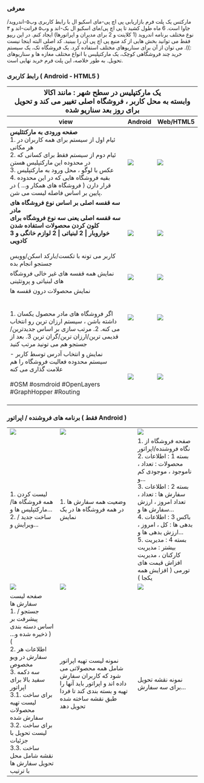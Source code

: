 ### معرفی
مارکتس یک پلت فرم بازاریابی پی اچ پی-مای اسکیو ال با رابط کاربری وب۵-اندروید/جاوا است. 6 ماه طول کشید تا پی اچ پی/مای اسکیو ال بک-اند و وب۵ فرانت-اند و ۳ نوع مختلف برنامه اندروید (1 کلاینت و 2 برای مدیران و اپراتورها) ایجاد کنم. در این ریپو فقط می توانید بخش هایی از کد منبع پی اچ پی آن را ببینید. کد اصلی البته اینجا نیست :)). می توان از آن برای سناریوهای مختلف استفاده کرد. یک فروشگاه تک، یک سیستم خرید چند فروشگاهی کوچک، یک مارکتپلیس با انواع مختلف مغازه ها و سناریوهای تحویل. به طور خلاصه، این پلت فرم خرید نهایی است.

### رابط کاربری ( Android - HTML5 )
<table>
  <thead>
    <tr>
      <th colspan=3>
        <div style='width:100%;font-weight:bold;font-size:19px;text-align:center;'>
          <b>یک مارکتپلیس در سطح شهر : مانند اکالا</b><br />
          وابسته به محل کاربر ، فروشگاه اصلی تغییر می کند و تحویل برای روز بعد سناریو شده
        </div>
      </th>
    </tr>
    <tr>
      <th>view</th>
      <th>Android</th>
      <th>Web/HTML5</th>
    </tr>
  </thead>
  <tbody>
    <tr>
      <td>
        <b>صفحه ورودی به مارکتئلیس</b> <br />
        1. ئیام اول از سیستم برای همه کاربران در هر مکانی <br />
        2. ئیام دوم از سیستم فقط برای کسانی که در محدوده این مارکتپلیس هستن<br />
        3. عکس با لوگو ، محل ورود به مارکتپلیس <br />
        4. بقیه فروشگاه هایی که در این محدوده قرار دارن ( فروشگاه های همکار و... ) در پایین بر اساس فاصله لیست می شن.
      </td>
      <td><img src='https://i.postimg.cc/Y9bGdyvV/im1.jpg' /></td>
      <td><img src='https://i.postimg.cc/YSShhznz/im1-web.jpg' /></td>
    </tr>
    <tr>
      <td>
        <b>سه قفسه اصلی بر اساس نوع فروشگاه های مادر <br />سه قفسه اصلی یعنی سه نوع فروشگاه برای کلون کردن محصولات استفاده شدن<br />3 خواروبار | 2 لبنیاتی | 2 لوازم خانگی و کادویی</b><br /><br />
کاربر می تونه با تکست/بارکد اسکن/وویس جستجو انجام بده      </td>
      <td><img src='https://i.postimg.cc/XYyfrFq0/im3.jpg' /></td>
      <td><img src='https://i.postimg.cc/HsmRwZwH/im3-web.jpg' /></td>
    </tr>
    <tr>
      <td>نمایش همه قفسه های غیر خالی فروشگاه های لبنیاتی و پروتئینی</td>
      <td><img src='https://i.postimg.cc/3RFLw7dq/im4.jpg' /></td>
      <td><img src='https://i.postimg.cc/Y9Hnkjqg/im4-web.jpg' /></td>
    </tr>
    <tr>
      <td>
        نمایش محصولات درون قفسه ها<br /><br /><br />
        1. اگر فروشگاه های مادر محصول یکسان داشته باشن ، سیستم ارزان ترین رو انتخاب می کنه.
        2. مرتب سازی بر اساس جدیدترین/قدیمی ترین/ارزان ترین/گران ترین
        3. بعد از جستجو هم می تونید مرتب کنید
      </td>
      <td><img src='https://i.postimg.cc/vTMZW78B/im5.jpg' /></td>
      <td><img src='https://i.postimg.cc/D0gy5Wmc/im5-web.jpg' /></td>
    </tr>
    <tr>
      <td>
        نمایش و انتخاب آدرس توسط کاربر - سیستم محدوده فعالیت فروشگاه را هم علامت گذاری می کنه<br /><br />
        #OSM #osmdroid #OpenLayers #GraphHopper #Routing <br /><br />
      </td>
      <td><img src='https://i.postimg.cc/bvxJdF8M/im6.jpg' /></td>
      <td><img src='https://i.postimg.cc/qRp7KXv7/im6-web.jpg' /></td>
    </tr>
  </tbody>
</table>

### برنامه های فروشنده / اپراتور ( فقط Android )
<table>
  <tbody>
    <tr>
      <td><img src='https://i.postimg.cc/HWXgm7YZ/ia-1.jpg' /></td>
      <td><img src='https://i.postimg.cc/4NxB5rS6/ia-2.jpg' /></td>
      <td><img src='https://i.postimg.cc/Z5Kt67r2/ia-2.jpg' /></td>
    </tr>
    <tr>
      <td>
        1. لیست کردن همه فروشگاه ها/مارکتپلیس ها و... <br/>
        2. ساخت جدید / ویرایش و...
      </td>
      <td>
        1. وضعیت همه سفارش ها در همه فروشگاه ها در یک نمایش 
      </td>
      <td>
        1. صفحه فروشگاه از نگاه فروشنده/اپراتور <br />
        2. بسته 1 : اطلاعات محصولات : تعداد ، ناموجود ، موجودی کم و... <br />
        3. بسته 2 : اطلاعات سفارش ها : تعداد ، تعداد امروز ، ارزش سفارش ها و...<br />
        4. باکس 3 : اطلاعات بدهی ها : کل ، امروز ، ارزش بدهی ها و... <br />
        5. بسته 4 : مدیریت بیشتر : مدیریت کارکنان ، مدیریت افزاش قیمت های تورمی ( افزایش همه یکجا ) <br />
      </td>
    </tr>
    <tr>
      <td><img src='https://i.postimg.cc/157MYJkL/ia-4.jpg' /></td>
      <td><img src='https://i.postimg.cc/qMGHhVC2/ia-3.jpg' /></td>
      <td><img src='https://i.postimg.cc/qvbfwswR/ia-4.jpg' /></td>
    </tr>
    <tr>
      <td>
        صفحه لیست سفارش ها <br />
        1. جستجو / پیشرفت بر اساس دسته بندی ( ذخیره شده و... ) <br />
        2. اطلاعات هر سفارش در ویو مخصوص <br />
        3. سه دکمه سفید بالا برای اپراتور <br />
        3.1. برای ساخت لیست تهیه محصولات سفارش شده<br />
        3.2. برای ساخت لیست تحویل با جزئیات<br />
        3.3. ساخت نقشه شامل محل تحویل سفارش ها با ترتیب<br />
      </td>
      <td>
        نمونه لیست تهیه اپراتور<br />
        شامل همه محصولاتی می شود که کاربران سفارش داده اند و اپراتور باید آنها را تهیه و بسته بندی کند تا فردا طبق نقشه ساخته شده تحویل دهد <be />
      </td>
      <td>
        نمونه نقشه تحویل برای سه سفارش...
      </td>
    </tr>
  </tbody>
</table>
